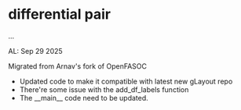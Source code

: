 # differential pair

...

AL: Sep 29 2025

Migrated from Arnav's fork of OpenFASOC
- Updated code to make it compatible with latest new gLayout repo
- There're some issue with the add_df_labels function
- The \_\_main\_\_ code need to be updated.
